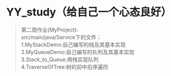 # YY_study（给自己一个心态良好）

>第二周作业(MyProject):  
    src/main/java/Service下的文件：   
    1.MyStackDemo:自己编写的栈及其基本实现  
    2.MyQueueDemo:自己编写的队列及其基本实现  
    3.Stack_to_Queue:用栈实现队列  
    4.TraverseOfTree:树的前中后序遍历
    
     
     
